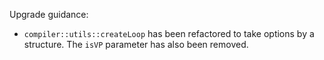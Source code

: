 Upgrade guidance:

* `compiler::utils::createLoop` has been refactored to take options by a
  structure. The `isVP` parameter has also been removed.
